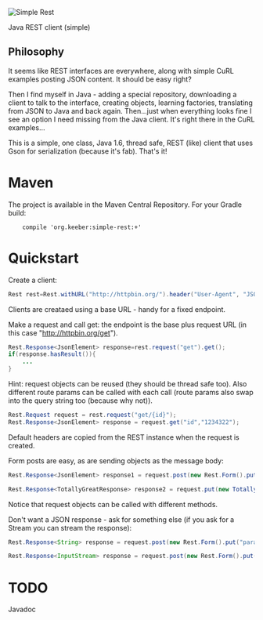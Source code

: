 ![Simple Rest](http://keeber.org/wp-content/uploads/2016/03/simple-rest.png)

Java REST client (simple)

## Philosophy

It seems like REST interfaces are everywhere, along with simple CuRL examples posting JSON content. It should be easy right?

Then I find myself in Java - adding a special repository, downloading a client to talk to the interface, creating objects, learning factories, translating from JSON to Java and back again. Then...just when everything looks fine I see an option I need missing from the Java client. It's right there in the CuRL examples...

This is a simple, one class, Java 1.6, thread safe, REST (like) client that uses Gson for serialization (because it's fab). That's it!

# Maven

The project is available in the Maven Central Repository. For your Gradle build:

```
	compile 'org.keeber:simple-rest:+'
```

# Quickstart

Create a client:

```java
Rest rest=Rest.withURL("http://httpbin.org/").header("User-Agent", "JSON-K");
```

Clients are creataed using a base URL - handy for a fixed endpoint.

Make a request and call get: the endpoint is the base plus request URL (in this case "http://httpbin.org/get").

```java
Rest.Response<JsonElement> response=rest.request("get").get();
if(response.hasResult()){
	...
}
```

Hint: request objects can be reused (they should be thread safe too). Also different route params can be called with each call (route params also swap into the query string too (because why not)).

```java
Rest.Request request = rest.request("get/{id}");
Rest.Response<JsonElement> response = request.get("id","1234322");
```

Default headers are copied from the REST instance when the request is created.

Form posts are easy, as are sending objects as the message body:

```java
Rest.Response<JsonElement> response1 = request.post(new Rest.Form().put("param1", "myvalue"));

Rest.Response<TotallyGreatResponse> response2 = request.put(new TotallyGreatObject());
```

Notice that request objects can be called with different methods.

Don't want a JSON response - ask for something else (if you ask for a Stream you can stream the response):

```java
Rest.Response<String> response = request.post(new Rest.Form().put("param1", "myvalue"), String.class);

Rest.Response<InputStream> response = request.post(new Rest.Form().put("param1", "some other value"), InputStream.class);
```

# TODO

Javadoc

